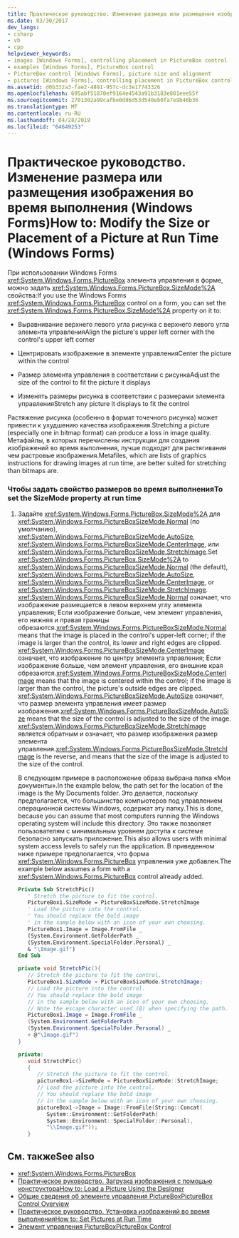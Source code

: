 ```yaml
---
title: Практическое руководство. Изменение размера или размещения изображения во время выполнения (Windows Forms)
ms.date: 03/30/2017
dev_langs:
- csharp
- vb
- cpp
helpviewer_keywords:
- images [Windows Forms], controlling placement in PictureBox control [Windows Forms]
- examples [Windows Forms], PictureBox control
- PictureBox control [Windows Forms], picture size and alignment
- pictures [Windows Forms], controlling placement in PictureBox control [Windows Forms]
ms.assetid: d0b332a3-fae2-4891-957c-dc3e17743326
ms.openlocfilehash: 695abf51870ef9164e4543a91b3183e801eee55f
ms.sourcegitcommit: 2701302a99cafbe0d86d53d540eb0fa7e9b46b36
ms.translationtype: MT
ms.contentlocale: ru-RU
ms.lasthandoff: 04/28/2019
ms.locfileid: "64649253"
---
```

# <a name="how-to-modify-the-size-or-placement-of-a-picture-at-run-time-windows-forms"></a><span data-ttu-id="ea7d6-102">Практическое руководство. Изменение размера или размещения изображения во время выполнения (Windows Forms)</span><span class="sxs-lookup"><span data-stu-id="ea7d6-102">How to: Modify the Size or Placement of a Picture at Run Time (Windows Forms)</span></span>
<span data-ttu-id="ea7d6-103">При использовании Windows Forms <xref:System.Windows.Forms.PictureBox> элемента управления в форме, можно задать <xref:System.Windows.Forms.PictureBox.SizeMode%2A> свойства:</span><span class="sxs-lookup"><span data-stu-id="ea7d6-103">If you use the Windows Forms <xref:System.Windows.Forms.PictureBox> control on a form, you can set the <xref:System.Windows.Forms.PictureBox.SizeMode%2A> property on it to:</span></span>  
  
- <span data-ttu-id="ea7d6-104">Выравнивание верхнего левого угла рисунка с верхнего левого угла элемента управления</span><span class="sxs-lookup"><span data-stu-id="ea7d6-104">Align the picture's upper left corner with the control's upper left corner</span></span>  
  
- <span data-ttu-id="ea7d6-105">Центрировать изображение в элементе управления</span><span class="sxs-lookup"><span data-stu-id="ea7d6-105">Center the picture within the control</span></span>  
  
- <span data-ttu-id="ea7d6-106">Размер элемента управления в соответствии с рисунка</span><span class="sxs-lookup"><span data-stu-id="ea7d6-106">Adjust the size of the control to fit the picture it displays</span></span>  
  
- <span data-ttu-id="ea7d6-107">Изменять размеры рисунка в соответствии с размерами элемента управления</span><span class="sxs-lookup"><span data-stu-id="ea7d6-107">Stretch any picture it displays to fit the control</span></span>  
  
 <span data-ttu-id="ea7d6-108">Растяжение рисунка (особенно в формат точечного рисунка) может привести к ухудшению качества изображения.</span><span class="sxs-lookup"><span data-stu-id="ea7d6-108">Stretching a picture (especially one in bitmap format) can produce a loss in image quality.</span></span> <span data-ttu-id="ea7d6-109">Метафайлы, в которых перечислены инструкции для создания изображений во время выполнения, лучше подходят для растягивания чем растровые изображения.</span><span class="sxs-lookup"><span data-stu-id="ea7d6-109">Metafiles, which are lists of graphics instructions for drawing images at run time, are better suited for stretching than bitmaps are.</span></span>  
  
### <a name="to-set-the-sizemode-property-at-run-time"></a><span data-ttu-id="ea7d6-110">Чтобы задать свойство размеров во время выполнения</span><span class="sxs-lookup"><span data-stu-id="ea7d6-110">To set the SizeMode property at run time</span></span>  
  
1. <span data-ttu-id="ea7d6-111">Задайте <xref:System.Windows.Forms.PictureBox.SizeMode%2A> для <xref:System.Windows.Forms.PictureBoxSizeMode.Normal> (по умолчанию), <xref:System.Windows.Forms.PictureBoxSizeMode.AutoSize>, <xref:System.Windows.Forms.PictureBoxSizeMode.CenterImage>, или <xref:System.Windows.Forms.PictureBoxSizeMode.StretchImage>.</span><span class="sxs-lookup"><span data-stu-id="ea7d6-111">Set <xref:System.Windows.Forms.PictureBox.SizeMode%2A> to <xref:System.Windows.Forms.PictureBoxSizeMode.Normal> (the default), <xref:System.Windows.Forms.PictureBoxSizeMode.AutoSize>, <xref:System.Windows.Forms.PictureBoxSizeMode.CenterImage>, or <xref:System.Windows.Forms.PictureBoxSizeMode.StretchImage>.</span></span> <span data-ttu-id="ea7d6-112"><xref:System.Windows.Forms.PictureBoxSizeMode.Normal> означает, что изображение размещается в левом верхнем углу элемента управления; Если изображение больше, чем элемент управления, его нижняя и правая границы обрезаются.</span><span class="sxs-lookup"><span data-stu-id="ea7d6-112"><xref:System.Windows.Forms.PictureBoxSizeMode.Normal> means that the image is placed in the control's upper-left corner; if the image is larger than the control, its lower and right edges are clipped.</span></span> <span data-ttu-id="ea7d6-113"><xref:System.Windows.Forms.PictureBoxSizeMode.CenterImage> означает, что изображение по центру элемента управления; Если изображение больше, чем элемент управления, его внешние края обрезаются.</span><span class="sxs-lookup"><span data-stu-id="ea7d6-113"><xref:System.Windows.Forms.PictureBoxSizeMode.CenterImage> means that the image is centered within the control; if the image is larger than the control, the picture's outside edges are clipped.</span></span> <span data-ttu-id="ea7d6-114"><xref:System.Windows.Forms.PictureBoxSizeMode.AutoSize> означает, что размер элемента управления имеет размер изображения.</span><span class="sxs-lookup"><span data-stu-id="ea7d6-114"><xref:System.Windows.Forms.PictureBoxSizeMode.AutoSize> means that the size of the control is adjusted to the size of the image.</span></span> <span data-ttu-id="ea7d6-115"><xref:System.Windows.Forms.PictureBoxSizeMode.StretchImage> является обратным и означает, что размер изображения размер элемента управления.</span><span class="sxs-lookup"><span data-stu-id="ea7d6-115"><xref:System.Windows.Forms.PictureBoxSizeMode.StretchImage> is the reverse, and means that the size of the image is adjusted to the size of the control.</span></span>  
  
     <span data-ttu-id="ea7d6-116">В следующем примере в расположение образа выбрана папка «Мои документы».</span><span class="sxs-lookup"><span data-stu-id="ea7d6-116">In the example below, the path set for the location of the image is the My Documents folder.</span></span> <span data-ttu-id="ea7d6-117">Это делается, поскольку предполагается, что большинство компьютеров под управлением операционной системы Windows, содержат эту папку.</span><span class="sxs-lookup"><span data-stu-id="ea7d6-117">This is done, because you can assume that most computers running the Windows operating system will include this directory.</span></span> <span data-ttu-id="ea7d6-118">Это также позволяет пользователям с минимальным уровнем доступа к системе безопасно запускать приложение.</span><span class="sxs-lookup"><span data-stu-id="ea7d6-118">This also allows users with minimal system access levels to safely run the application.</span></span> <span data-ttu-id="ea7d6-119">В приведенном ниже примере предполагается, что форма <xref:System.Windows.Forms.PictureBox> управления уже добавлен.</span><span class="sxs-lookup"><span data-stu-id="ea7d6-119">The example below assumes a form with a <xref:System.Windows.Forms.PictureBox> control already added.</span></span>  
  
    ```vb  
    Private Sub StretchPic()  
       ' Stretch the picture to fit the control.  
       PictureBox1.SizeMode = PictureBoxSizeMode.StretchImage  
       ' Load the picture into the control.  
       ' You should replace the bold image   
       ' in the sample below with an icon of your own choosing.  
       PictureBox1.Image = Image.FromFile _  
       (System.Environment.GetFolderPath _  
       (System.Environment.SpecialFolder.Personal) _  
       & "\Image.gif")  
    End Sub  
    ```  
  
    ```csharp  
    private void StretchPic(){  
       // Stretch the picture to fit the control.  
       PictureBox1.SizeMode = PictureBoxSizeMode.StretchImage;  
       // Load the picture into the control.  
       // You should replace the bold image   
       // in the sample below with an icon of your own choosing.  
       // Note the escape character used (@) when specifying the path.  
       PictureBox1.Image = Image.FromFile _  
       (System.Environment.GetFolderPath _  
       (System.Environment.SpecialFolder.Personal) _  
       + @"\Image.gif")  
    }  
    ```  
  
    ```cpp  
    private:  
       void StretchPic()  
       {  
          // Stretch the picture to fit the control.  
          pictureBox1->SizeMode = PictureBoxSizeMode::StretchImage;  
          // Load the picture into the control.  
          // You should replace the bold image   
          // in the sample below with an icon of your own choosing.  
          pictureBox1->Image = Image::FromFile(String::Concat(  
             System::Environment::GetFolderPath(  
             System::Environment::SpecialFolder::Personal),  
             "\\Image.gif"));  
       }  
    ```  
  
## <a name="see-also"></a><span data-ttu-id="ea7d6-120">См. также</span><span class="sxs-lookup"><span data-stu-id="ea7d6-120">See also</span></span>

- <xref:System.Windows.Forms.PictureBox>
- [<span data-ttu-id="ea7d6-121">Практическое руководство. Загрузка изображения с помощью конструктора</span><span class="sxs-lookup"><span data-stu-id="ea7d6-121">How to: Load a Picture Using the Designer</span></span>](how-to-load-a-picture-using-the-designer-windows-forms.md)
- [<span data-ttu-id="ea7d6-122">Общие сведения об элементе управления PictureBox</span><span class="sxs-lookup"><span data-stu-id="ea7d6-122">PictureBox Control Overview</span></span>](picturebox-control-overview-windows-forms.md)
- [<span data-ttu-id="ea7d6-123">Практическое руководство. Установка изображений во время выполнения</span><span class="sxs-lookup"><span data-stu-id="ea7d6-123">How to: Set Pictures at Run Time</span></span>](how-to-set-pictures-at-run-time-windows-forms.md)
- [<span data-ttu-id="ea7d6-124">Элемент управления PictureBox</span><span class="sxs-lookup"><span data-stu-id="ea7d6-124">PictureBox Control</span></span>](picturebox-control-windows-forms.md)
